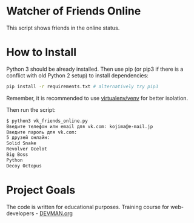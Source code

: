 # Watcher of Friends Online

This script shows friends in the online status.

# How to Install

Python 3 should be already installed. Then use pip (or pip3 if there is a conflict with old Python 2 setup) to install dependencies:

```bash
pip install -r requirements.txt # alternatively try pip3
```

Remember, it is recommended to use [virtualenv/venv](https://devman.org/encyclopedia/pip/pip_virtualenv/) for better isolation.

Then run the script:

```bash
$ python3 vk_friends_online.py
Введите телефон или email для vk.com: kojima@e-mail.jp
Введите пароль для vk.com: 
5 друзей онлайн:
Solid Snake
Revolver Ocelot
Big Boss
Python
Decoy Octopus
```

# Project Goals

The code is written for educational purposes. Training course for web-developers - [DEVMAN.org](https://devman.org)
